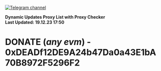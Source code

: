 [![Telegram channel](https://img.shields.io/endpoint?url=https://runkit.io/damiankrawczyk/telegram-badge/branches/master?url=https://t.me/n4z4v0d)](https://t.me/n4z4v0d) 

**Dynamic Updates Proxy List with Proxy Checker**  
**Last Updated: 19.12.23 17:50**

# DONATE (_any evm_) - 0xDEADf12DE9A24b47Da0a43E1bA70B8972F5296F2
